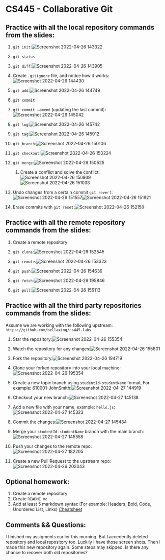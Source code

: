 # CS445 - Collaborative Git

## Practice with all the local repository commands from the slides:
1. `git init`:![Screenshot 2022-04-26 143322](https://user-images.githubusercontent.com/73855281/165647242-bf7f4a8f-5edc-4889-becb-9b3c0a634819.png)

2. `git status`

3. `git diff`:![Screenshot 2022-04-26 143905](https://user-images.githubusercontent.com/73855281/165647269-cbb67f63-d5df-4027-a607-4f93079961eb.png)

4. Create `.gitignore` file, and notice how it works:![Screenshot 2022-04-26 144430](https://user-images.githubusercontent.com/73855281/165647425-dc07da5f-9198-4c46-82d5-c011058134e0.png)

5. `git add`:![Screenshot 2022-04-26 144749](https://user-images.githubusercontent.com/73855281/165647454-ce018403-6f74-4f72-bf0b-c97cfc4a0deb.png)

6. `git commit`
7. `git commit –amend` (updating the last commit):![Screenshot 2022-04-26 145042](https://user-images.githubusercontent.com/73855281/165647499-78d130bc-e5b9-47ee-9127-2bd61168c1ea.png)

8. `git log`:![Screenshot 2022-04-26 145742](https://user-images.githubusercontent.com/73855281/165647538-764bf286-c1e9-4e87-bb6d-128e00df75bf.png)

10. `git tag`:![Screenshot 2022-04-26 145912](https://user-images.githubusercontent.com/73855281/165647576-58d4c12b-f812-4bc6-ae9c-ed140a9798f1.png)

11. `git branch`:![Screenshot 2022-04-26 150106](https://user-images.githubusercontent.com/73855281/165647824-32045af7-498e-40db-a2a2-a8045f77dbc0.png)

12. `git checkout`:![Screenshot 2022-04-26 150224](https://user-images.githubusercontent.com/73855281/165647924-d74190b1-4138-4427-bff5-6268332f5c82.png)

13. `git merge`:![Screenshot 2022-04-26 150525](https://user-images.githubusercontent.com/73855281/165647963-d572d420-ec4c-4a7f-ac6f-256ca1fdcb48.png)

    1. Create a conflict and solve the conflict:![Screenshot 2022-04-26 150909](https://user-images.githubusercontent.com/73855281/165647983-26f3085f-233e-44cd-a434-65de632307f1.png)![Screenshot 2022-04-26 151003](https://user-images.githubusercontent.com/73855281/165648032-55256b3d-acf1-411a-9cf1-4372a1099656.png)

14. Undo changes from a certain commit `git revert`:![Screenshot 2022-04-26 151557](https://user-images.githubusercontent.com/73855281/165648057-af37b0a2-9031-43c2-8c4c-a1c2a76f21c5.png)![Screenshot 2022-04-26 151921](https://user-images.githubusercontent.com/73855281/165648091-d669be16-0e7b-4380-a60e-578bd15f663f.png)

15. Erase commits with `git reset`:![Screenshot 2022-04-26 152150](https://user-images.githubusercontent.com/73855281/165648099-859fc31d-4069-43f6-82fd-9ece0c105c54.png)
  
## Practice with all the remote repository commands from the slides:
1. Create a remote repository
2. `git clone`:![Screenshot 2022-04-26 152545](https://user-images.githubusercontent.com/73855281/165648160-e2cda5d7-4890-49f8-9429-6b0f2e16cb3e.png)

3. `git remote`:![Screenshot 2022-04-26 153323](https://user-images.githubusercontent.com/73855281/165648184-a5787614-335a-4daa-ad86-8ef99e301fbe.png)

4. `git push`:![Screenshot 2022-04-26 154639](https://user-images.githubusercontent.com/73855281/165648237-66377d7e-dc51-4b62-ad0a-2b80fa8510a2.png)

5. `git fetch`:![Screenshot 2022-04-26 195846](https://user-images.githubusercontent.com/73855281/165648403-71671f9c-95c3-4534-99c8-cf65cec45756.png)

6. `git pull`:![Screenshot 2022-04-26 155113](https://user-images.githubusercontent.com/73855281/165648259-2b7454c3-088d-4f12-b26e-d0d9424d0973.png)
  
## Practice with all the third party repositories commands from the slides:
Assume we are working with the following upstream: `https://github.com/bellaxing/cs445-labs`
1. Star the repository:![Screenshot 2022-04-26 155354](https://user-images.githubusercontent.com/73855281/165648288-20fc941e-4d4e-4c94-814e-74091bce6b79.png)

2. Watch the repository for any changes:![Screenshot 2022-04-26 155801](https://user-images.githubusercontent.com/73855281/165648303-3e926ac3-b5a3-488c-9382-e35b7ee49461.png)

3. Fork the repository:![Screenshot 2022-04-26 194719](https://user-images.githubusercontent.com/73855281/165648321-e9c8ecf3-c607-4694-aff3-ce3fef227375.png)

4. Clone your forked repository into your local machine:![Screenshot 2022-04-26 195354](https://user-images.githubusercontent.com/73855281/165648353-c1d1ee68-dff5-451c-979d-2de2246e9441.png)

5. Create a new topic branch using `studentId-studentName` format, For example: 610001-JohnSmith:![Screenshot 2022-04-27 144919](https://user-images.githubusercontent.com/73855281/165648490-e75164eb-bf54-47e2-bf3d-85d9a2b75b78.png)

6. Checkout your new branch:![Screenshot 2022-04-27 145138](https://user-images.githubusercontent.com/73855281/165648516-00aedc4b-1270-454c-867d-366d4caae20e.png)

7. Add a new file with your name, example: `hello.js`:![Screenshot 2022-04-27 145323](https://user-images.githubusercontent.com/73855281/165648529-a2589a1e-a927-49ab-93b4-afa04611c04f.png)

8. Commit the changes:![Screenshot 2022-04-27 145434](https://user-images.githubusercontent.com/73855281/165648545-dadae548-b2d6-484a-9e7b-de4e8338ad8e.png)

9. Merge your `studentId-studentName` branch with the main branch:![Screenshot 2022-04-27 145558](https://user-images.githubusercontent.com/73855281/165648562-6694eb7e-0a4a-4f50-b35b-0db0d65aa7f5.png)

11. Push your changes to the remote repo:![Screenshot 2022-04-27 182205](https://user-images.githubusercontent.com/73855281/165648588-89d35011-199b-4029-ae88-f34b4c3e6297.png)

12. Create a new Pull Request to the upstream repo:![Screenshot 2022-04-26 202043](https://user-images.githubusercontent.com/73855281/165648627-86576584-0faa-41e5-9693-887dc24990f3.png)

## Optional homework:
1. Create a remote repository
2. Create `README.md`
3. Add at least 5 markdown syntax (For example: Headers, Bold, Code, Unordered List, Links) [Cheatsheet](https://github.com/adam-p/markdown-here/wiki/Markdown-Cheatsheet)

## Comments && Questions:
I finished my assigments earlier this morning. But I accedently deleted repository and local repository too.
 Luckily I have those screen shots. Then I made this new repository again. Some steps may skipped. 
 Is there any chance to recover both old repositories?


  
